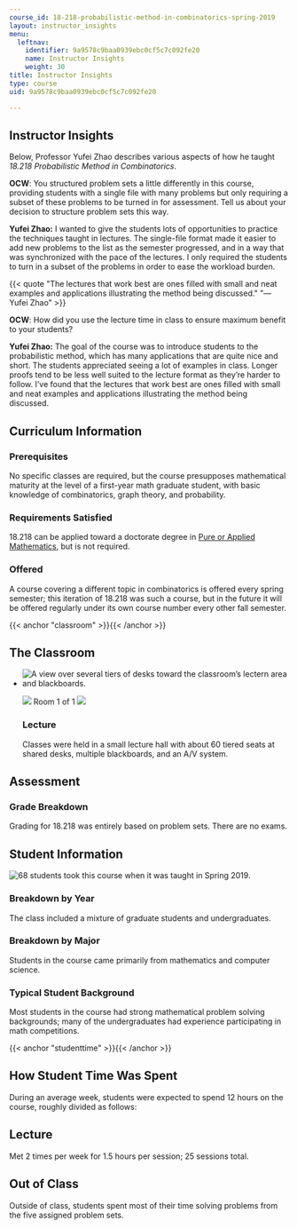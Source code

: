 ```yaml
---
course_id: 18-218-probabilistic-method-in-combinatorics-spring-2019
layout: instructor_insights
menu:
  leftnav:
    identifier: 9a9578c9baa0939ebc0cf5c7c092fe20
    name: Instructor Insights
    weight: 30
title: Instructor Insights
type: course
uid: 9a9578c9baa0939ebc0cf5c7c092fe20

---
```


Instructor Insights
-------------------

Below, Professor Yufei Zhao describes various aspects of how he taught _18.218_ _Probabilistic Method in Combinatorics_.

**OCW**: You structured problem sets a little differently in this course, providing students with a single file with many problems but only requiring a subset of these problems to be turned in for assessment. Tell us about your decision to structure problem sets this way.

**Yufei Zhao:** I wanted to give the students lots of opportunities to practice the techniques taught in lectures. The single-file format made it easier to add new problems to the list as the semester progressed, and in a way that was synchronized with the pace of the lectures. I only required the students to turn in a subset of the problems in order to ease the workload burden.

{{< quote "The lectures that work best are ones filled with small and neat examples and applications illustrating the method being discussed." "— Yufei Zhao" >}}

**OCW**: How did you use the lecture time in class to ensure maximum benefit to your students?

**Yufei Zhao:** The goal of the course was to introduce students to the probabilistic method, which has many applications that are quite nice and short. The students appreciated seeing a lot of examples in class. Longer proofs tend to be less well suited to the lecture format as they’re harder to follow. I’ve found that the lectures that work best are ones filled with small and neat examples and applications illustrating the method being discussed.

Curriculum Information
----------------------

### Prerequisites

No specific classes are required, but the course presupposes mathematical maturity at the level of a first-year math graduate student, with basic knowledge of combinatorics, graph theory, and probability.

### Requirements Satisfied

18.218 can be applied toward a doctorate degree in [Pure or Applied Mathematics](http://math.mit.edu/academics/grad/index.php), but is not required.

### Offered

A course covering a different topic in combinatorics is offered every spring semester; this iteration of 18.218 was such a course, but in the future it will be offered regularly under its own course number every other fall semester. 

{{< anchor "classroom" >}}{{< /anchor >}}

The Classroom
-------------

*   ![A view over several tiers of desks toward the classroom’s lectern area and blackboards.](/coursemedia/18-218-probabilistic-method-in-combinatorics-spring-2019/4b828775c14400a1c6c5f6f66c83bc3a_room3-370.jpg)
    
    ![](/images/educator/classroom_prev_dim.png) Room 1 of 1 ![](/images/educator/classroom_next_dim.png)
    
    ### Lecture
    
    Classes were held in a small lecture hall with about 60 tiered seats at shared desks, multiple blackboards, and an A/V system.
    

Assessment
----------

### Grade Breakdown

Grading for 18.218 was entirely based on problem sets. There are no exams.

Student Information
-------------------

![68 students took this course when it was taught in Spring 2019.](/coursemedia/18-218-probabilistic-method-in-combinatorics-spring-2019/c55e445a80594de44d80795ff086683b_68.png)

### Breakdown by Year

The class included a mixture of graduate students and undergraduates.

### Breakdown by Major

Students in the course came primarily from mathematics and computer science.

### Typical Student Background

Most students in the course had strong mathematical problem solving backgrounds; many of the undergraduates had experience participating in math competitions.

{{< anchor "studenttime" >}}{{< /anchor >}}

How Student Time Was Spent
--------------------------

During an average week, students were expected to spend 12 hours on the course, roughly divided as follows:

Lecture
-------

Met 2 times per week for 1.5 hours per session; 25 sessions total.

Out of Class
------------

Outside of class, students spent most of their time solving problems from the five assigned problem sets.